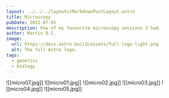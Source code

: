 ```yaml
---
layout: ../../../layouts/MarkdownPostLayout.astro
title: Microscopy
pubDate: 2022-07-01
description: Few of my favourite microscopy sessions I had.
author: Martin D.C.
image:
  url: https://docs.astro.build/assets/full-logo-light.png
  alt: The full Astro logo.
tags:
  - genetics
  - biology
---
```

![[micro07.jpg]]
![[micro01.jpg]]
![[micro02.jpg]]
![[micro03.jpg]]
![[micro04.jpg]]
![[micro05.jpg]]
